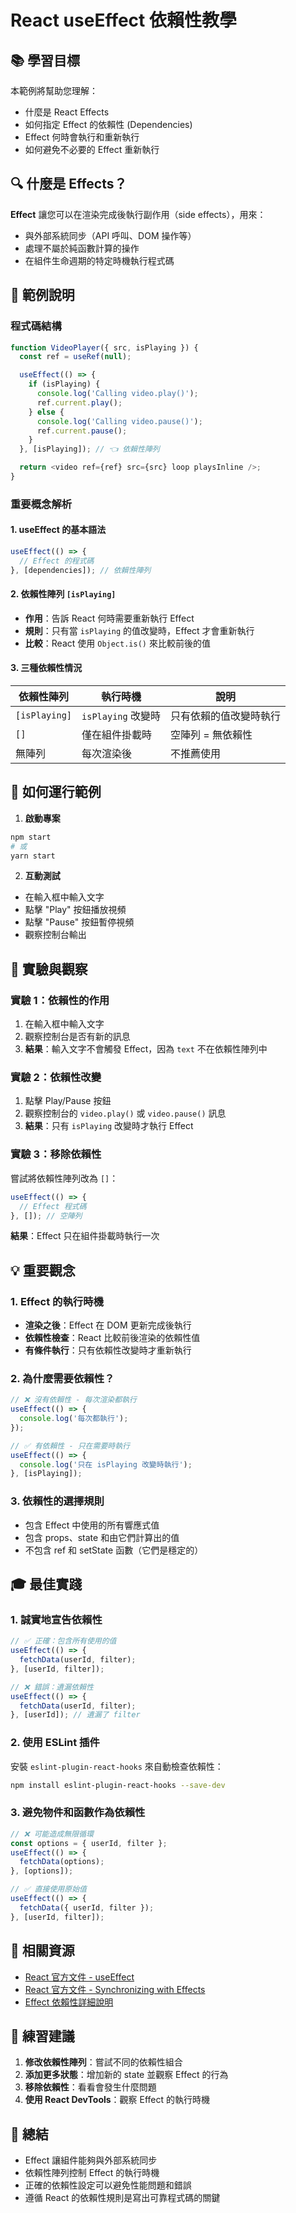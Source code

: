# React useEffect 依賴性教學

## 📚 學習目標

本範例將幫助您理解：
- 什麼是 React Effects
- 如何指定 Effect 的依賴性 (Dependencies)
- Effect 何時會執行和重新執行
- 如何避免不必要的 Effect 重新執行

## 🔍 什麼是 Effects？

**Effect** 讓您可以在渲染完成後執行副作用（side effects），用來：
- 與外部系統同步（API 呼叫、DOM 操作等）
- 處理不屬於純函數計算的操作
- 在組件生命週期的特定時機執行程式碼

## 🎯 範例說明

### 程式碼結構

```javascript
function VideoPlayer({ src, isPlaying }) {
  const ref = useRef(null);

  useEffect(() => {
    if (isPlaying) {
      console.log('Calling video.play()');
      ref.current.play();
    } else {
      console.log('Calling video.pause()');
      ref.current.pause();
    }
  }, [isPlaying]); // 👈 依賴性陣列

  return <video ref={ref} src={src} loop playsInline />;
}
```

### 重要概念解析

#### 1. useEffect 的基本語法
```javascript
useEffect(() => {
  // Effect 的程式碼
}, [dependencies]); // 依賴性陣列
```

#### 2. 依賴性陣列 `[isPlaying]`
- **作用**：告訴 React 何時需要重新執行 Effect
- **規則**：只有當 `isPlaying` 的值改變時，Effect 才會重新執行
- **比較**：React 使用 `Object.is()` 來比較前後的值

#### 3. 三種依賴性情況

| 依賴性陣列 | 執行時機 | 說明 |
|------------|----------|------|
| `[isPlaying]` | `isPlaying` 改變時 | 只有依賴的值改變時執行 |
| `[]` | 僅在組件掛載時 | 空陣列 = 無依賴性 |
| 無陣列 | 每次渲染後 | 不推薦使用 |

## 🚀 如何運行範例

1. **啟動專案**
```bash
npm start
# 或
yarn start
```

2. **互動測試**
- 在輸入框中輸入文字
- 點擊 "Play" 按鈕播放視頻
- 點擊 "Pause" 按鈕暫停視頻
- 觀察控制台輸出

## 🔬 實驗與觀察

### 實驗 1：依賴性的作用
1. 在輸入框中輸入文字
2. 觀察控制台是否有新的訊息
3. **結果**：輸入文字不會觸發 Effect，因為 `text` 不在依賴性陣列中

### 實驗 2：依賴性改變
1. 點擊 Play/Pause 按鈕
2. 觀察控制台的 `video.play()` 或 `video.pause()` 訊息
3. **結果**：只有 `isPlaying` 改變時才執行 Effect

### 實驗 3：移除依賴性
嘗試將依賴性陣列改為 `[]`：
```javascript
useEffect(() => {
  // Effect 程式碼
}, []); // 空陣列
```
**結果**：Effect 只在組件掛載時執行一次

## 💡 重要觀念

### 1. Effect 的執行時機
- **渲染之後**：Effect 在 DOM 更新完成後執行
- **依賴性檢查**：React 比較前後渲染的依賴性值
- **有條件執行**：只有依賴性改變時才重新執行

### 2. 為什麼需要依賴性？
```javascript
// ❌ 沒有依賴性 - 每次渲染都執行
useEffect(() => {
  console.log('每次都執行');
});

// ✅ 有依賴性 - 只在需要時執行
useEffect(() => {
  console.log('只在 isPlaying 改變時執行');
}, [isPlaying]);
```

### 3. 依賴性的選擇規則
- 包含 Effect 中使用的所有響應式值
- 包含 props、state 和由它們計算出的值
- 不包含 ref 和 setState 函數（它們是穩定的）

## 🎓 最佳實踐

### 1. 誠實地宣告依賴性
```javascript
// ✅ 正確：包含所有使用的值
useEffect(() => {
  fetchData(userId, filter);
}, [userId, filter]);

// ❌ 錯誤：遺漏依賴性
useEffect(() => {
  fetchData(userId, filter);
}, [userId]); // 遺漏了 filter
```

### 2. 使用 ESLint 插件
安裝 `eslint-plugin-react-hooks` 來自動檢查依賴性：
```bash
npm install eslint-plugin-react-hooks --save-dev
```

### 3. 避免物件和函數作為依賴性
```javascript
// ❌ 可能造成無限循環
const options = { userId, filter };
useEffect(() => {
  fetchData(options);
}, [options]);

// ✅ 直接使用原始值
useEffect(() => {
  fetchData({ userId, filter });
}, [userId, filter]);
```

## 🔗 相關資源

- [React 官方文件 - useEffect](https://react.dev/reference/react/useEffect)
- [React 官方文件 - Synchronizing with Effects](https://react.dev/learn/synchronizing-with-effects)
- [Effect 依賴性詳細說明](https://react.dev/learn/synchronizing-with-effects#sending-analytics)

## 📝 練習建議

1. **修改依賴性陣列**：嘗試不同的依賴性組合
2. **添加更多狀態**：增加新的 state 並觀察 Effect 的行為
3. **移除依賴性**：看看會發生什麼問題
4. **使用 React DevTools**：觀察 Effect 的執行時機

## 🎯 總結

- Effect 讓組件能夠與外部系統同步
- 依賴性陣列控制 Effect 的執行時機
- 正確的依賴性設定可以避免性能問題和錯誤
- 遵循 React 的依賴性規則是寫出可靠程式碼的關鍵 